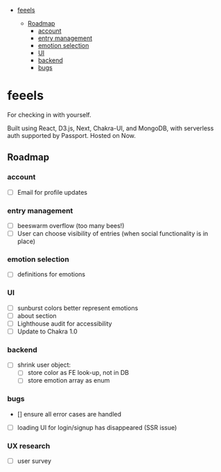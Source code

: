 - [feeels](#feeels)

  - [Roadmap](#roadmap)
    - [account](#account)
    - [entry management](#entry-management)
    - [emotion selection](#emotion-selection)
    - [UI](#ui)
    - [backend](#backend)
    - [bugs](#bugs)

# feeels

For checking in with yourself.

Built using React, D3.js, Next, Chakra-UI, and MongoDB, with serverless auth supported by Passport. Hosted on Now.

## Roadmap

### account

- [ ] Email for profile updates

### entry management

- [ ] beeswarm overflow (too many bees!)
- [ ] User can choose visibility of entries (when social functionality is in place)

### emotion selection

- [ ] definitions for emotions

### UI

- [ ] sunburst colors better represent emotions
- [ ] about section
- [ ] Lighthouse audit for accessibility
- [ ] Update to Chakra 1.0

### backend

- [ ] shrink user object:
  - [ ] store color as FE look-up, not in DB
  - [ ] store emotion array as enum

### bugs

- [] ensure all error cases are handled
- [ ] loading UI for login/signup has disappeared (SSR issue)

### UX research

- [ ] user survey
